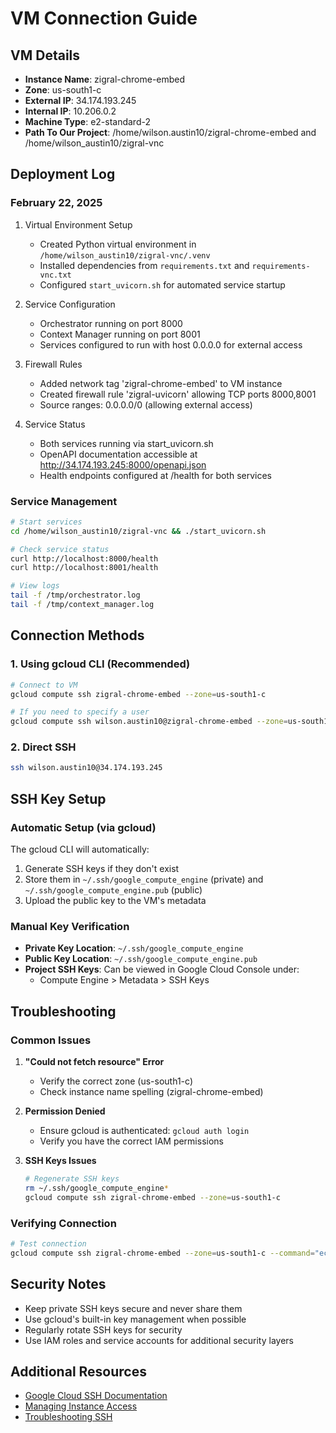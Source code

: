 # VM Connection Guide

## VM Details
- **Instance Name**: zigral-chrome-embed
- **Zone**: us-south1-c
- **External IP**: 34.174.193.245
- **Internal IP**: 10.206.0.2
- **Machine Type**: e2-standard-2
- **Path To Our Project**: /home/wilson.austin10/zigral-chrome-embed and /home/wilson_austin10/zigral-vnc

## Deployment Log

### February 22, 2025
1. Virtual Environment Setup
   - Created Python virtual environment in `/home/wilson_austin10/zigral-vnc/.venv`
   - Installed dependencies from `requirements.txt` and `requirements-vnc.txt`
   - Configured `start_uvicorn.sh` for automated service startup

2. Service Configuration
   - Orchestrator running on port 8000
   - Context Manager running on port 8001
   - Services configured to run with host 0.0.0.0 for external access

3. Firewall Rules
   - Added network tag 'zigral-chrome-embed' to VM instance
   - Created firewall rule 'zigral-uvicorn' allowing TCP ports 8000,8001
   - Source ranges: 0.0.0.0/0 (allowing external access)

4. Service Status
   - Both services running via start_uvicorn.sh
   - OpenAPI documentation accessible at http://34.174.193.245:8000/openapi.json
   - Health endpoints configured at /health for both services

### Service Management
```bash
# Start services
cd /home/wilson_austin10/zigral-vnc && ./start_uvicorn.sh

# Check service status
curl http://localhost:8000/health
curl http://localhost:8001/health

# View logs
tail -f /tmp/orchestrator.log
tail -f /tmp/context_manager.log
```

## Connection Methods

### 1. Using gcloud CLI (Recommended)
```bash
# Connect to VM
gcloud compute ssh zigral-chrome-embed --zone=us-south1-c

# If you need to specify a user
gcloud compute ssh wilson.austin10@zigral-chrome-embed --zone=us-south1-c
```

### 2. Direct SSH
```bash
ssh wilson.austin10@34.174.193.245
```

## SSH Key Setup

### Automatic Setup (via gcloud)
The gcloud CLI will automatically:
1. Generate SSH keys if they don't exist
2. Store them in `~/.ssh/google_compute_engine` (private) and `~/.ssh/google_compute_engine.pub` (public)
3. Upload the public key to the VM's metadata

### Manual Key Verification
- **Private Key Location**: `~/.ssh/google_compute_engine`
- **Public Key Location**: `~/.ssh/google_compute_engine.pub`
- **Project SSH Keys**: Can be viewed in Google Cloud Console under:
  - Compute Engine > Metadata > SSH Keys

## Troubleshooting

### Common Issues
1. **"Could not fetch resource" Error**
   - Verify the correct zone (us-south1-c)
   - Check instance name spelling (zigral-chrome-embed)

2. **Permission Denied**
   - Ensure gcloud is authenticated: `gcloud auth login`
   - Verify you have the correct IAM permissions

3. **SSH Keys Issues**
   ```bash
   # Regenerate SSH keys
   rm ~/.ssh/google_compute_engine*
   gcloud compute ssh zigral-chrome-embed --zone=us-south1-c
   ```

### Verifying Connection
```bash
# Test connection
gcloud compute ssh zigral-chrome-embed --zone=us-south1-c --command="echo 'Connection successful'"
```

## Security Notes
- Keep private SSH keys secure and never share them
- Use gcloud's built-in key management when possible
- Regularly rotate SSH keys for security
- Use IAM roles and service accounts for additional security layers

## Additional Resources
- [Google Cloud SSH Documentation](https://cloud.google.com/compute/docs/connect/ssh)
- [Managing Instance Access](https://cloud.google.com/compute/docs/instances/managing-instance-access)
- [Troubleshooting SSH](https://cloud.google.com/compute/docs/troubleshooting/troubleshooting-ssh) 